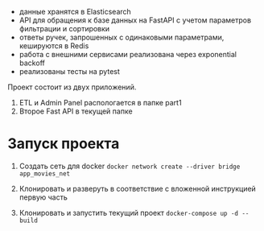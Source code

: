 
- данные хранятся в Elasticsearch
- API для обращения к базе данных на FastAPI с учетом параметров фильтрации и сортировки
- ответы ручек, запрошенных с одинаковыми параметрами, кешируются в Redis
- работа с внешними сервисами реализована через exponential backoff
- реализованы тесты на pytest


Проект состоит из двух приложений. 
   1. ETL и Admin Panel распологается в папке part1
   2. Второе Fast API в текущей папке

# Запуск проекта 
   1. Создать сеть для docker
       `docker network create --driver bridge app_movies_net`

   2. Клонировать и разверуть в соответствие с вложенной инструкцией первую часть

   3. Клонировать и запустить текущий проект
   `docker-compose up -d --build`
